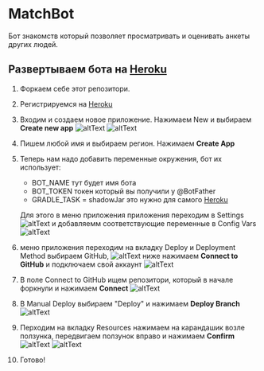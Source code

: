 # MatchBot

Бот знакомств который позволяет просматривать и оценивать анкеты других людей.

## Развертываем бота на [Heroku](https://heroku.com/)
1. Форкаем себе этот репозитори.
2. Регистрируемся на [Heroku](https://heroku.com/)
3. Входим и создаем новое приложение. Нажимаем New и выбираем __Create new app__
   ![altText](https://sun9-88.userapi.com/impg/lEnSUhgBGx4u2tiDValtI4xI28XgsDPSa8WdVQ/940WFGd5Xws.jpg?size=1920x269&quality=96&sign=67867f1971849cd2e9e69ab7f46676f8&type=album)
   ![altText](https://sun9-59.userapi.com/impg/Spy4zCVNjyYDkGzJi6Cv6UwloySEkN7KQAPiUQ/Kw9luIONmis.jpg?size=1920x234&quality=96&sign=11c315370ab0863a081dae1bc3d79198&type=album)
4. Пишем любой имя и выбираем регион. Нажимаем __Create App__
5. Теперь нам надо добавить переменные окружения, бот их использует:
    * BOT_NAME тут будет имя бота
    * BOT_TOKEN токен который вы получили у @BotFather
    * GRADLE_TASK = shadowJar это нужно для самого [Heroku](https://heroku.com/)

   Для этого в меню приложения приложения переходим в Settings
   ![altText](https://sun9-42.userapi.com/impg/8VboJSblTKSUo56C7c5dSKpooI4Jqm-iS9cRSA/8vQC_zrSMLg.jpg?size=1920x258&quality=96&sign=eb893a581d8fd8746fa4f872b3aede95&type=album)
   и добавляемм соответствующие переменные в Config Vars   
   ![altText](https://sun9-34.userapi.com/impg/gKDKXwTA0SLQB-YbGWKrtmSP8D47Nng-kDmX3A/1qHS4G-jAic.jpg?size=1878x517&quality=96&sign=b5450f81e8c044b26b833e61eaee8838&type=album)

6. меню приложения переходим на вкладку Deploy и Deployment Method выбираем GitHub,
   ![altText](https://sun9-60.userapi.com/impg/EO6saEXi5-8hmZr7km305M_mgebYQ2QfMRxf5A/gNOl49T_CQc.jpg?size=1811x619&quality=96&sign=f36b85b559106d7cdfbf384315a129a2&type=album)
   ниже  нажимаем __Connect to GitHub__ и подключаем свой аккаунт
   ![altText](https://sun9-33.userapi.com/impg/Twhy-kgXuc17zGX3DELlDAvILWWBorMlWjAgsg/I2ca7N_Z9rc.jpg?size=1879x601&quality=96&sign=712dbd1b7a3c61ac1fad82f697f53898&type=album)
7. В поле Connect to GitHub ищем репозитори, который в начале форкнули  и нажимаем __Connect__
   ![altText](https://sun9-19.userapi.com/impg/VmY5eiDrYrvyGuFKwE6FrIwkYA3s2lSUmm9jqg/9w73B5-5x_o.jpg?size=1590x281&quality=96&sign=2414cde728f8417c7d3ebb72e1094989&type=album)
8. В Manual Deploy выбираем "Deploy" и нажимаем __Deploy Branch__
   ![altText](https://sun9-74.userapi.com/impg/Iiz1oCqFUEoZVB3mvly_hnr7blWCQDOfMEOpGw/4k8yNU_br8g.jpg?size=1883x232&quality=96&sign=67744eea17a35e7fc23b38cb85ff9247&type=album)
9. Перходим на вкладку Resources нажимаем на карандашик возле ползунка, передвигаем ползунок вправо и нажимаем __Confirm__
![altText](https://sun9-49.userapi.com/impg/Sk4yFNIGMCUqqWfBbhdI5yIWOIvk9kJRsfVU2Q/FjhGU_HMgXE.jpg?size=1666x241&quality=96&sign=4553fefbce8f395105e050d01d74d5f9&type=album)
![altText](https://sun9-63.userapi.com/impg/6rckr6yXZdT22ZE7OOVPdKVtooM6KTSa-nZCPg/vxpvwfQeZEQ.jpg?size=1648x150&quality=96&sign=6bdd75d913b7199b04eb89c8f5cc62a8&type=album)
10. Готово!
